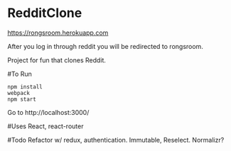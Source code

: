 # RedditClone

https://rongsroom.herokuapp.com

After you log in through reddit you will be redirected to rongsroom.

Project for fun that clones Reddit. 

#To Run
```  
npm install  
webpack   
npm start  
```
Go to http://localhost:3000/


#Uses
React, react-router


#Todo
Refactor w/ redux, authentication. Immutable, Reselect. Normalizr?
